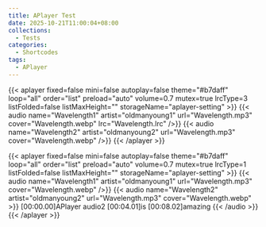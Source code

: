 ```yaml
---
title: APlayer Test
date: 2025-10-21T11:00:04+08:00
collections:
  - Tests
categories:
  - Shortcodes
tags:
  - APlayer
---
```


<!--more-->

{{< aplayer fixed=false mini=false autoplay=false theme="#b7daff" loop="all" order="list" preload="auto" volume=0.7 mutex=true lrcType=3 listFolded=false listMaxHeight="" storageName="aplayer-setting" >}}
  {{< audio name="Wavelength1" artist="oldmanyoung1" url="Wavelength.mp3" cover="Wavelength.webp" lrc="Wavelength.lrc" />}}
  {{< audio name="Wavelength2" artist="oldmanyoung2" url="Wavelength.mp3" cover="Wavelength.webp" />}}
{{< /aplayer >}}

{{< aplayer fixed=false mini=false autoplay=false theme="#b7daff" loop="all" order="list" preload="auto" volume=0.7 mutex=true lrcType=1 listFolded=false listMaxHeight="" storageName="aplayer-setting" >}}
  {{< audio name="Wavelength1" artist="oldmanyoung1" url="Wavelength.mp3" cover="Wavelength.webp" />}}
  {{< audio name="Wavelength2" artist="oldmanyoung2" url="Wavelength.mp3" cover="Wavelength.webp" >}}
      [00:00.00]APlayer audio2
      [00:04.01]is
      [00:08.02]amazing
  {{< /audio >}}
{{< /aplayer >}}
